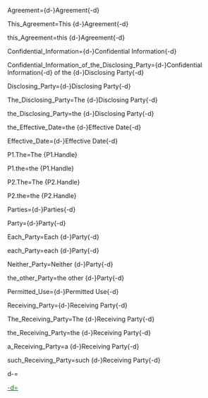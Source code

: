 Agreement={d-}Agreement{-d}

This_Agreement=This {d-}Agreement{-d}

this_Agreement=this {d-}Agreement{-d}

Confidential_Information={d-}Confidential Information{-d}

Confidential_Information_of_the_Disclosing_Party={d-}Confidential Information{-d} of the {d-}Disclosing Party{-d}

Disclosing_Party={d-}Disclosing Party{-d}

The_Disclosing_Party=The {d-}Disclosing Party{-d}

the_Disclosing_Party=the {d-}Disclosing Party{-d}

the_Effective_Date=the {d-}Effective Date{-d}

Effective_Date={d-}Effective Date{-d}

P1.The=The {P1.Handle}

P1.the=the {P1.Handle}

P2.The=The {P2.Handle}

P2.the=the {P2.Handle}

Parties={d-}Parties{-d}

Party={d-}Party{-d}

Each_Party=Each {d-}Party{-d}

each_Party=each {d-}Party{-d}

Neither_Party=Neither {d-}Party{-d}

the_other_Party=the other {d-}Party{-d}

Permitted_Use={d-}Permitted Use{-d}

Receiving_Party={d-}Receiving Party{-d}

The_Receiving_Party=The {d-}Receiving Party{-d}

the_Receiving_Party=the {d-}Receiving Party{-d}

a_Receiving_Party=a {d-}Receiving Party{-d}

such_Receiving_Party=such {d-}Receiving Party{-d}

d-=<a href="https://github.com/CommonAccord/Org/blob/master/Doc/02/Sec/Defined_Terms/01.md"><font color="green">

-d=</font></a>